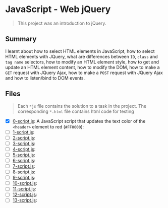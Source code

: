 # JavaScript - Web jQuery

> This project was an introduction to jQuery.

## Summary

I learnt about how to select HTML elements in JavaScript, how to select HTML elements with JQuery, what are differences between `ID`, `class` and `tag name` selectors, how to modify an HTML element style, how to get and update an HTML element content, how to modify the DOM, how to make a `GET` request with JQuery Ajax, how to make a `POST` request with JQuery Ajax and how to listen/bind to DOM events.

## Files

> Each `*js` file contains the solution to a task in the project. The corresponding `*.html` file contains html code for testing

- [x] [0-script.js](https://github.com/Ebube-Ochemba/alx-higher_level_programming/blob/master/0x15-javascript-web_jquery/0-script.js): A JavaScript script that updates the text color of the `<header>` element to red (`#FF0000`):
- [ ] [1-script.js](https://github.com/Ebube-Ochemba/alx-higher_level_programming/blob/master/0x15-javascript-web_jquery/1-script.js):
- [ ] [2-script.js](https://github.com/Ebube-Ochemba/alx-higher_level_programming/blob/master/0x15-javascript-web_jquery/2-script.js):
- [ ] [3-script.js](https://github.com/Ebube-Ochemba/alx-higher_level_programming/blob/master/0x15-javascript-web_jquery/3-script.js):
- [ ] [4-script.js](https://github.com/Ebube-Ochemba/alx-higher_level_programming/blob/master/0x15-javascript-web_jquery/4-script.js):
- [ ] [5-script.js](https://github.com/Ebube-Ochemba/alx-higher_level_programming/blob/master/0x15-javascript-web_jquery/5-script.js):
- [ ] [6-script.js](https://github.com/Ebube-Ochemba/alx-higher_level_programming/blob/master/0x15-javascript-web_jquery/6-script.js):
- [ ] [7-script.js](https://github.com/Ebube-Ochemba/alx-higher_level_programming/blob/master/0x15-javascript-web_jquery/7-script.js):
- [ ] [8-script.js](https://github.com/Ebube-Ochemba/alx-higher_level_programming/blob/master/0x15-javascript-web_jquery/8-script.js):
- [ ] [9-script.js](https://github.com/Ebube-Ochemba/alx-higher_level_programming/blob/master/0x15-javascript-web_jquery/9-script.js):
- [ ] [10-script.js](https://github.com/Ebube-Ochemba/alx-higher_level_programming/blob/master/0x15-javascript-web_jquery/10-script.js):
- [ ] [11-script.js](https://github.com/Ebube-Ochemba/alx-higher_level_programming/blob/master/0x15-javascript-web_jquery/11-script.js):
- [ ] [12-script.js](https://github.com/Ebube-Ochemba/alx-higher_level_programming/blob/master/0x15-javascript-web_jquery/12-script.js):
- [ ] [13-script.js](https://github.com/Ebube-Ochemba/alx-higher_level_programming/blob/master/0x15-javascript-web_jquery/13-script.js):